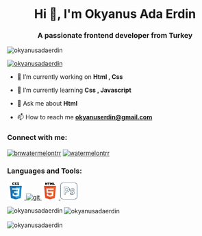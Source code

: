 <h1 align="center">Hi 👋, I'm Okyanus Ada Erdin</h1>
<h3 align="center">A passionate frontend developer from Turkey</h3>

<p align="left"> <img src="https://komarev.com/ghpvc/?username=okyanusadaerdin&label=Profile%20views&color=0e75b6&style=flat" alt="okyanusadaerdin" /> </p>

<p align="left"> <a href="https://github.com/ryo-ma/github-profile-trophy"><img src="https://github-profile-trophy.vercel.app/?username=okyanusadaerdin" alt="okyanusadaerdin" /></a> </p>

- 🔭 I’m currently working on **Html , Css**

- 🌱 I’m currently learning **Css , Javascript**

- 💬 Ask me about **Html**

- 📫 How to reach me **okyanuserdin@gmail.com**

<h3 align="left">Connect with me:</h3>
<p align="left">
<a href="https://instagram.com/bnwatermelontrr" target="blank"><img align="center" src="https://raw.githubusercontent.com/rahuldkjain/github-profile-readme-generator/master/src/images/icons/Social/instagram.svg" alt="bnwatermelontrr" height="30" width="40" /></a>
<a href="https://www.youtube.com/c/watermelontrr" target="blank"><img align="center" src="https://raw.githubusercontent.com/rahuldkjain/github-profile-readme-generator/master/src/images/icons/Social/youtube.svg" alt="watermelontrr" height="30" width="40" /></a>
</p>

<h3 align="left">Languages and Tools:</h3>
<p align="left"> <a href="https://www.w3schools.com/css/" target="_blank" rel="noreferrer"> <img src="https://raw.githubusercontent.com/devicons/devicon/master/icons/css3/css3-original-wordmark.svg" alt="css3" width="40" height="40"/> </a> <a href="https://git-scm.com/" target="_blank" rel="noreferrer"> <img src="https://www.vectorlogo.zone/logos/git-scm/git-scm-icon.svg" alt="git" width="40" height="40"/> </a> <a href="https://www.w3.org/html/" target="_blank" rel="noreferrer"> <img src="https://raw.githubusercontent.com/devicons/devicon/master/icons/html5/html5-original-wordmark.svg" alt="html5" width="40" height="40"/> </a> <a href="https://www.photoshop.com/en" target="_blank" rel="noreferrer"> <img src="https://raw.githubusercontent.com/devicons/devicon/master/icons/photoshop/photoshop-line.svg" alt="photoshop" width="40" height="40"/> </a> </p>

<p><img align="left" src="https://github-readme-stats.vercel.app/api/top-langs?username=okyanusadaerdin&show_icons=true&locale=en&layout=compact" alt="okyanusadaerdin" /></p>

<p>&nbsp;<img align="center" src="https://github-readme-stats.vercel.app/api?username=okyanusadaerdin&show_icons=true&locale=en" alt="okyanusadaerdin" /></p>

<p><img align="center" src="https://github-readme-streak-stats.herokuapp.com/?user=okyanusadaerdin&" alt="okyanusadaerdin" /></p>
